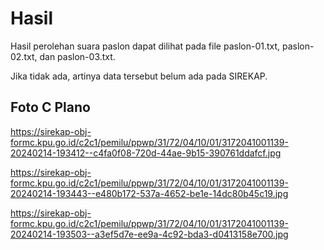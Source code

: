 # Hasil

Hasil perolehan suara paslon dapat dilihat pada file paslon-01.txt, paslon-02.txt, dan paslon-03.txt.

Jika tidak ada, artinya data tersebut belum ada pada SIREKAP.

## Foto C Plano

https://sirekap-obj-formc.kpu.go.id/c2c1/pemilu/ppwp/31/72/04/10/01/3172041001139-20240214-193412--c4fa0f08-720d-44ae-9b15-390761ddafcf.jpg

https://sirekap-obj-formc.kpu.go.id/c2c1/pemilu/ppwp/31/72/04/10/01/3172041001139-20240214-193443--e480b172-537a-4652-be1e-14dc80b45c19.jpg

https://sirekap-obj-formc.kpu.go.id/c2c1/pemilu/ppwp/31/72/04/10/01/3172041001139-20240214-193503--a3ef5d7e-ee9a-4c92-bda3-d0413158e700.jpg

